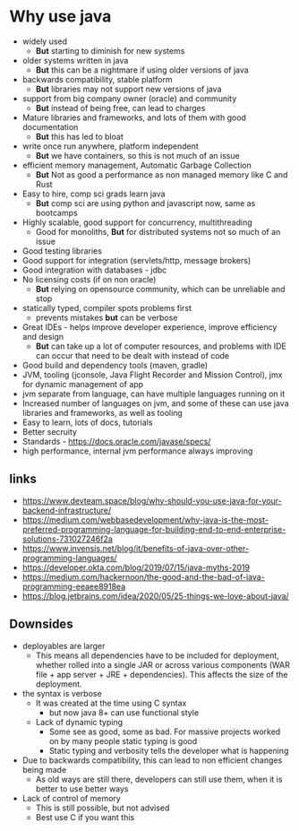 # Why use java

- widely used
  -  **But** starting to diminish for new systems
- older systems written in java
  -  **But** this can be a nightmare if using older versions of java
- backwards compatibility, stable platform
  - **But** libraries may not support new versions of java
- support from big company owner (oracle) and community
  -  **But** instead of being free, can lead to charges
- Mature libraries and frameworks, and lots of them with good documentation
  -  **But** this has led to bloat
- write once run anywhere,  platform independent
  -  **But** we have containers, so this is not much of an issue
- efficient memory management, Automatic Garbage Collection
  -  **But** Not as good a performance as non managed memory like C and Rust
- Easy to hire, comp sci grads learn java
  -  **But** comp sci are using python and javascript now, same as bootcamps
- Highly scalable, good support for concurrency, multithreading
  - Good for monoliths,  **But** for distributed systems not so much of an issue
- Good testing libraries
- Good support for integration (servlets/http, message brokers)
- Good integration with databases - jdbc
- No licensing costs (if on non oracle)
  - **But** relying on opensource community, which can be unreliable and stop
- statically typed, compiler spots problems first
  - prevents mistakes **but** can be verbose
- Great IDEs - helps improve developer experience, improve efficiency and design
  - **But** can take up a lot of computer resources, and problems with IDE can occur that need to be dealt with instead of code
- Good build and dependency tools (maven, gradle)
- JVM, tooling (jconsole, Java Flight Recorder and Mission Control), jmx for dynamic management of app
- jvm separate from language, can have multiple languages running on it
- Increased number of languages on jvm, and some of these can use java libraries and frameworks, as well as tooling
- Easy to learn, lots of docs, tutorials
- Better secruity
- Standards - https://docs.oracle.com/javase/specs/
- high performance, internal jvm performance always improving

## links

- https://www.devteam.space/blog/why-should-you-use-java-for-your-backend-infrastructure/
- https://medium.com/webbasedevelopment/why-java-is-the-most-preferred-programming-language-for-building-end-to-end-enterprise-solutions-731027246f2a
- https://www.invensis.net/blog/it/benefits-of-java-over-other-programming-languages/
- https://developer.okta.com/blog/2019/07/15/java-myths-2019
- https://medium.com/hackernoon/the-good-and-the-bad-of-java-programming-eeaee8918ea
- https://blog.jetbrains.com/idea/2020/05/25-things-we-love-about-java/

## Downsides

- deployables are larger
  - This means all dependencies have to be included for deployment, whether rolled into a single JAR or across various components (WAR file + app server + JRE + dependencies). This affects the size of the deployment.
- the syntax is verbose
  - It was created at the time using C syntax
    - but now java 8+ can use functional style
  - Lack of dynamic typing
    - Some see as good, some as bad. For massive projects worked on by many people static typing is good
    - Static typing and verbosity tells the developer what is happening
- Due to backwards compatibility, this can lead to non efficient changes being made
  - As old ways are still there, developers can still use them, when it is better to use better ways
- Lack of control of memory
  - This is still possible, but not advised
  - Best use C if you want this
